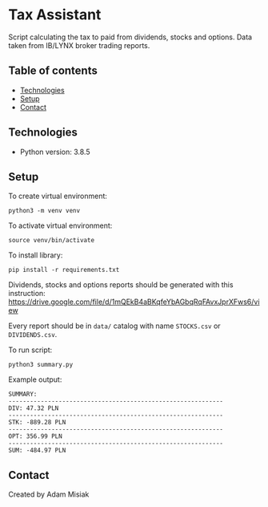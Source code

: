 # Tax Assistant

Script calculating the tax to paid from dividends, stocks and options. Data taken from IB/LYNX broker trading reports.


## Table of contents
* [Technologies](#technologies)
* [Setup](#setup)
* [Contact](#contact)

## Technologies
* Python version: 3.8.5

## Setup
To create virtual environment:
```
python3 -m venv venv
```

To activate virtual environment:
```
source venv/bin/activate
```

To install library:
```
pip install -r requirements.txt
```

Dividends, stocks and options reports should be generated with this instruction:
https://drive.google.com/file/d/1mQEkB4aBKqfeYbAGbqRqFAvxJprXFws6/view

Every report should be in `data/` catalog with name `STOCKS.csv` or `DIVIDENDS.csv`.

To run script:
```
python3 summary.py
```

Example output:
```
SUMMARY:
------------------------------------------------------------
DIV: 47.32 PLN
------------------------------------------------------------
STK: -889.28 PLN
------------------------------------------------------------
OPT: 356.99 PLN
------------------------------------------------------------
SUM: -484.97 PLN
```

## Contact
Created by Adam Misiak